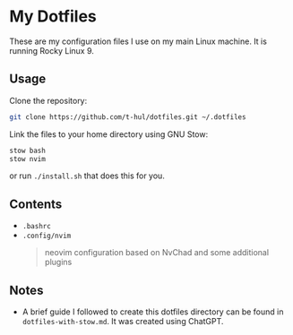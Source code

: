 # My Dotfiles

These are my configuration files I use on my main Linux machine.
It is running Rocky Linux 9.

## Usage

Clone the repository:

```sh
git clone https://github.com/t-hul/dotfiles.git ~/.dotfiles
```

Link the files to your home directory using GNU Stow:

```sh
stow bash
stow nvim
```

or run `./install.sh` that does this for you.

## Contents

- `.bashrc`
- `.config/nvim`
    >neovim configuration based on NvChad and some additional plugins


## Notes

- A brief guide I followed to create this dotfiles directory can be found in `dotfiles-with-stow.md`. It was created using ChatGPT.

